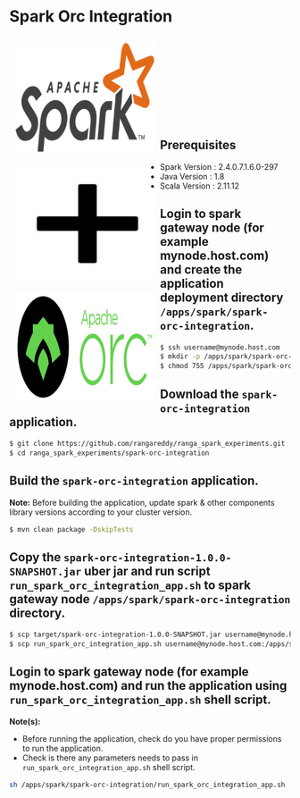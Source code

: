 # Spark Orc Integration

<div>
    <div style='float:left;padding: 10px;'>
        <img src="https://github.com/rangareddy/ranga-logos/blob/main/frameworks/spark/spark_logo.png?raw=true" height="200" width="250"/>
    </div>
    <div style='float:left;padding: 10px;'>
        <img src="https://github.com/rangareddy/ranga-logos/blob/main/others/plus_logo.png?raw=true" height="200" width="250"/>
    </div>
    <div style='float:left;padding: 10px;'>
        <img src="https://github.com/rangareddy/ranga-logos/blob/main/file_formats/orc_logo.png?raw=true" height="200" width="250"/>
    </div>
</div>
<br/><br/><br/><br/><br/><br/><br/><br/><br/>

## Prerequisites

* Spark Version : 2.4.0.7.1.6.0-297
* Java Version : 1.8
* Scala Version : 2.11.12



## Login to spark gateway node (for example mynode.host.com) and create the application deployment directory `/apps/spark/spark-orc-integration`.
```sh
$ ssh username@mynode.host.com
$ mkdir -p /apps/spark/spark-orc-integration
$ chmod 755 /apps/spark/spark-orc-integration
```

## Download the `spark-orc-integration` application.
```sh
$ git clone https://github.com/rangareddy/ranga_spark_experiments.git
$ cd ranga_spark_experiments/spark-orc-integration
```

## Build the `spark-orc-integration` application.
**Note:** Before building the application, update spark & other components library versions according to your cluster version.
```sh
$ mvn clean package -DskipTests
```

## Copy the `spark-orc-integration-1.0.0-SNAPSHOT.jar` uber jar and run script `run_spark_orc_integration_app.sh` to spark gateway node `/apps/spark/spark-orc-integration` directory.
```sh
$ scp target/spark-orc-integration-1.0.0-SNAPSHOT.jar username@mynode.host.com:/apps/spark/spark-orc-integration
$ scp run_spark_orc_integration_app.sh username@mynode.host.com:/apps/spark/spark-orc-integration
```

## Login to spark gateway node (for example mynode.host.com) and run the application using `run_spark_orc_integration_app.sh` shell script.

**Note(s):**
* Before running the application, check do you have proper permissions to run the application.
* Check is there any parameters needs to pass in `run_spark_orc_integration_app.sh` shell script.

```sh
sh /apps/spark/spark-orc-integration/run_spark_orc_integration_app.sh
```